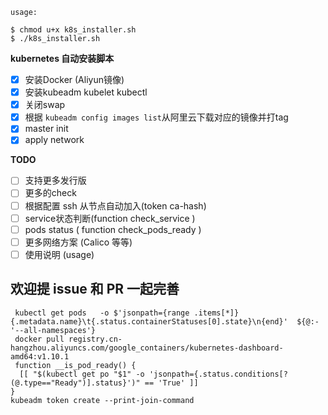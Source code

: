 
```
usage: 

$ chmod u+x k8s_installer.sh
$ ./k8s_installer.sh
```


**kubernetes 自动安装脚本**

- [x] 安装Docker (Aliyun镜像)
- [x] 安装kubeadm kubelet kubectl
- [x] 关闭swap
- [x] 根据 `kubeadm config images list`从阿里云下载对应的镜像并打tag
- [x] master init
- [x] apply network

**TODO**

- [ ] 支持更多发行版
- [ ] 更多的check
- [ ] 根据配置 ssh 从节点自动加入(token ca-hash)
- [ ] service状态判断(function check_service )
- [ ] pods status  ( function check_pods_ready )
- [ ] 更多网络方案  (Calico 等等)
- [ ] 使用说明 (usage)

<h2> 欢迎提 issue 和 PR 一起完善 </h2>

```
 kubectl get pods   -o $'jsonpath={range .items[*]}{.metadata.name}\t{.status.containerStatuses[0].state}\n{end}'  ${@:-'--all-namespaces'}
 docker pull registry.cn-hangzhou.aliyuncs.com/google_containers/kubernetes-dashboard-amd64:v1.10.1
 function __is_pod_ready() {
  [[ "$(kubectl get po "$1" -o 'jsonpath={.status.conditions[?(@.type=="Ready")].status}')" == 'True' ]]
}
kubeadm token create --print-join-command
```
